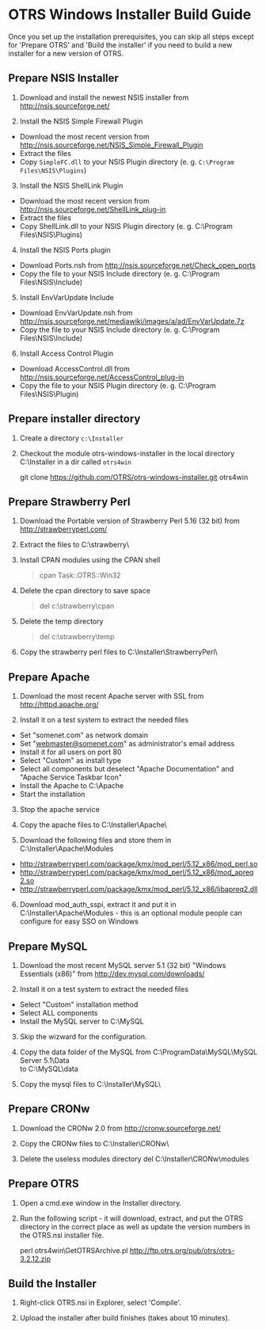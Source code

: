 # OTRS Windows Installer Build Guide

Once you set up the installation prerequisites, you can skip all steps except for 'Prepare OTRS'
and 'Build the installer' if you need to build a new installer for a new version of OTRS.


## Prepare NSIS Installer

1. Download and install the newest NSIS installer from http://nsis.sourceforge.net/

2. Install the NSIS Simple Firewall Plugin
 - Download the most recent version from http://nsis.sourceforge.net/NSIS_Simple_Firewall_Plugin
 - Extract the files
 - Copy `SimpleFC.dll` to your NSIS Plugin directory (e. g. `C:\Program Files\NSIS\Plugins`)

3. Install the NSIS ShellLink Plugin
 - Download the most recent version from http://nsis.sourceforge.net/ShellLink_plug-in
 - Extract the files
 - Copy ShellLink.dll to your NSIS Plugin directory (e. g. C:\Program Files\NSIS\Plugins)

4. Install the NSIS Ports plugin
 - Download Ports.nsh from http://nsis.sourceforge.net/Check_open_ports
 - Copy the file to your NSIS Include directory (e. g. C:\Program Files\NSIS\Include)

5. Install EnvVarUpdate Include
 - Download EnvVarUpdate.nsh from http://nsis.sourceforge.net/mediawiki/images/a/ad/EnvVarUpdate.7z
 - Copy the file to your NSIS Include directory (e. g. C:\Program Files\NSIS\Include)

6. Install Access Control Plugin
 - Download AccessControl.dll from http://nsis.sourceforge.net/AccessControl_plug-in
 - Copy the file to your NSIS Plugin directory (e. g. C:\Program Files\NSIS\Plugin)


## Prepare installer directory

1. Create a directory `c:\Installer`

2. Checkout the module otrs-windows-installer in the local directory C:\Installer in a dir called `otrs4win`

    git clone https://github.com/OTRS/otrs-windows-installer.git otrs4win


## Prepare Strawberry Perl

1. Download the Portable version of Strawberry Perl 5.16 (32 bit) from http://strawberryperl.com/

2. Extract the files to C:\strawberry\

3. Install CPAN modules using the CPAN shell

    > cpan Task::OTRS::Win32

4. Delete the cpan directory to save space
    > del c:\strawberry\cpan

5. Delete the temp directory
    > del c:\strawberry\temp

6. Copy the strawberry perl files to C:\Installer\StrawberryPerl\


## Prepare Apache

1. Download the most recent Apache server with SSL from http://httpd.apache.org/

2. Install it on a test system to extract the needed files
 - Set "somenet.com" as network domain
 - Set "webmaster@somenet.com" as administrator's email address
 - Install it for all users on port 80
 - Select "Custom" as install type
 - Select all components but deselect "Apache Documentation" and "Apache Service Taskbar Icon"
 - Install the Apache to C:\Apache
 - Start the installation

3. Stop the apache service

4. Copy the apache files to C:\Installer\Apache\

5. Download the following files and store them in C:\Installer\Apache\Modules
 - http://strawberryperl.com/package/kmx/mod_perl/5.12_x86/mod_perl.so
 - http://strawberryperl.com/package/kmx/mod_perl/5.12_x86/mod_apreq2.so
 - http://strawberryperl.com/package/kmx/mod_perl/5.12_x86/libapreq2.dll

6. Download mod_auth_sspi, extract it and put it in C:\Installer\Apache\Modules - this is an optional module people can configure for easy SSO on Windows


## Prepare MySQL

1. Download the most recent MySQL server 5.1 (32 bit) "Windows Essentials (x86)" from http://dev.mysql.com/downloads/

2. Install it on a test system to extract the needed files
 - Select "Custom" installation method
 - Select ALL components
 - Install the MySQL server to C:\MySQL

3. Skip the wizward for the configuration.

4. Copy the data folder of the MySQL from
    C:\ProgramData\MySQL\MySQL Server 5.1\Data\
    to
    C:\MySQL\data

5. Copy the mysql files to C:\Installer\MySQL\


## Prepare CRONw

1. Download the CRONw 2.0 from http://cronw.sourceforge.net/

2. Copy the CRONw files to C:\Installer\CRONw\

3. Delete the useless modules directory
    del C:\Installer\CRONw\modules


## Prepare OTRS

1. Open a cmd.exe window in the Installer directory.

2. Run the following script - it will download, extract, and put the OTRS directory in the correct place as well as update the version numbers in the OTRS.nsi installer file.

    perl otrs4win\GetOTRSArchive.pl http://ftp.otrs.org/pub/otrs/otrs-3.2.12.zip


## Build the Installer

1. Right-click OTRS.nsi in Explorer, select 'Compile'.

2. Upload the installer after build finishes (takes about 10 minutes).
